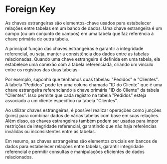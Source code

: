# Foreign Key

As chaves estrangeiras são elementos-chave usados para estabelecer relações entre tabelas em um banco de dados. Uma chave estrangeira é um campo (ou um conjunto de campos) em uma tabela que faz referência à chave primária de outra tabela.

A principal função das chaves estrangeiras é garantir a integridade referencial, ou seja, manter a consistência dos dados entre as tabelas relacionadas. Quando uma chave estrangeira é definida em uma tabela, ela estabelece uma conexão com a tabela referenciada, criando um vínculo entre os registros das duas tabelas.

Por exemplo, suponha que tenhamos duas tabelas: "Pedidos" e "Clientes". A tabela "Pedidos" pode ter uma coluna chamada "ID do Cliente" que é uma chave estrangeira referenciando a chave primária "ID do Cliente" da tabela "Clientes". Isso permite que cada registro na tabela "Pedidos" esteja associado a um cliente específico na tabela "Clientes".

Ao utilizar chaves estrangeiras, é possível realizar operações como junções (joins) para combinar dados de várias tabelas com base em suas relações. Além disso, as chaves estrangeiras também podem ser usadas para impor restrições de integridade referencial, garantindo que não haja referências inválidas ou inconsistentes entre as tabelas.

Em resumo, as chaves estrangeiras são elementos cruciais em bancos de dados para estabelecer relações entre tabelas, garantir integridade referencial e permitir consultas e manipulações eficientes de dados relacionados.